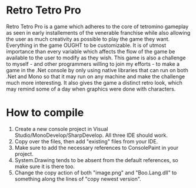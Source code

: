 # Retro Tetro Pro
Retro Tetro Pro is a game which adheres to the core of tetromino gameplay as seen in early installements of the venerable franchise while also allowing the user as much creativity as possible to play the game they want. Everything in the game OUGHT to be customizable. It is of utmost importance than every variable which affects the flow of the game be available to the user to modify as they wish. This game is also a challenge to myself - and other programmers willing to join my efforts - to make a game in the .Net console by only using native libraries that can run on both .Net and Mono so that it may run on any machine and make the challenge much more interesting. It also gives the game a distinct retro look, which may remind some of a day when graphics were done with characters.
# How to compile
1. Create a new console project in Visual Studio/MonoDevelop/SharpDevelop. All three IDE should work.
2. Copy over the files, then add "existing" files from your IDE.
3. Make sure to add the necessary references to ConsolePaint in your project. 
4. System.Drawing tends to be absent from the default references, so make sure it is there too.
5. Change the copy action of both "image.png" and "Boo.Lang.dll" to something along the lines of "copy newest version".

